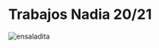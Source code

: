 # Trabajos Nadia 20/21
![ensaladita](https://user-images.githubusercontent.com/64444050/116833279-c4c6ca00-ab8e-11eb-8d37-a4adcba23efc.jpg)
